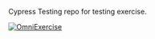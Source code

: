 Cypress Testing repo for testing exercise.

[![OmniExercise](https://img.shields.io/endpoint?url=https://cloud.cypress.io/badge/simple/yb5e2a&style=flat&logo=cypress)](https://cloud.cypress.io/projects/yb5e2a/runs)